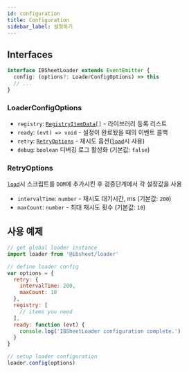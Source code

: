 ```yaml
---
id: configuration
title: Configuration
sidebar_label: 설정하기
---
```


## Interfaces

```ts
interface IBSheetLoader extends EventEmitter {
  config: (options?: LoaderConfigOptions) => this
  // ...
}
```

### LoaderConfigOptions

* `registry`: [`RegistryItemData[]`](./registry#registryitemdata) - 라이브러리 등록 리스트
* `ready`: `(evt) => void` - 설정이 완료됬을 때의 이벤트 콜백
* `retry`: [`RetryOptions`](#retryoptions) - 재시도 옵션([`load`](./load)시 사용)
* `debug`: `boolean` 디버깅 로그 활성화 (기본값: `false`)

### RetryOptions

[`load`](./load)시 스크립트를 `DOM`에 추가시킨 후 검증단계에서 각 설정값을 사용

* `intervalTime`: `number` - 재시도 대기시간, ms (기본값: `200`)
* `maxCount`: `number` - 최대 재시도 횟수 (기본값: `10`)


## 사용 예제

```js
// get global loader instance
import loader from '@ibsheet/loader'

// define loader config
var options = {
  retry: {
    intervalTime: 200,
    maxCount: 10
  },
  registry: [
    // items you need
  ],
  ready: function (evt) {
    console.log('IBSheetLoader configuration complete.')
  }
}

// setup loader configuration
loader.config(options)
```
